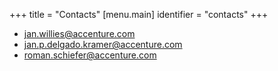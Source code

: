 +++
title = "Contacts"
[menu.main]
identifier = "contacts"
+++

- jan.willies@accenture.com
- jan.p.delgado.kramer@accenture.com
- roman.schiefer@accenture.com